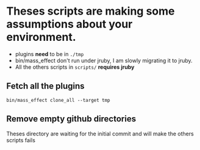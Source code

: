 # Theses scripts are making some assumptions about your environment.

- plugins **need** to be in `./tmp`
- bin/mass_effect don't run under jruby, I am slowly migrating it to jruby.
- All the others scripts in `scripts/` **requires jruby**

## Fetch all the plugins

```
bin/mass_effect clone_all --target tmp
```


## Remove empty github directories
Theses directory are waiting for the initial commit and will make the others scripts fails


